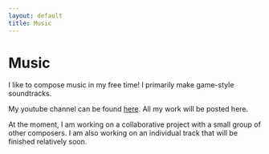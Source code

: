 ```yaml
---
layout: default
title: Music
---
```


# Music

I like to compose music in my free time! I primarily make game-style soundtracks.

My youtube channel can be found <a href="https://www.youtube.com/channel/UCVA5pm63XaxuFmDghnX3gUw" target="_blank">here</a>. All my work will be posted here.

At the moment, I am working on a collaborative project with a small group of other composers. I am also working on an individual track that will be finished relatively soon.